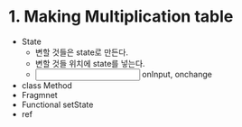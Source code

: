 # 1. Making Multiplication table

- State
    - 변할 것들은 state로 만든다.
    - 변할 것들 위치에 state를 넣는다.
    - <input /> onInput, onchange
- class Method
- Fragmnet
- Functional setState
- ref

